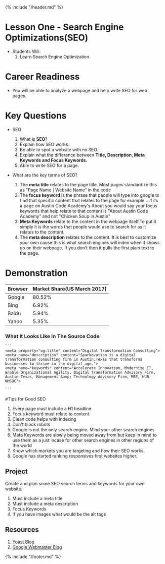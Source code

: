 {% include "/header.md" %}

# Lesson One - Search Engine Optimizations(SEO)

* Students Will:
    1. Learn Search Engine Optimization

# Career Readiness
* You will be able to analyze a webpage and help write SEO for web pages.

# Key Questions

* SEO
    1. What is **SEO**? 
    2. Explain how SEO works.
    3. Be able to spot a website with no SEO.
    4. Explain what the difference between **Title, Description, Meta Keywords and Focus Keywords.**
    5. Able to write SEO for a page. 


* What are the key terms of SEO?
    1. The **meta title** relates to the page title. Most pages standardize this as "Page Name | Website Name" in the code
    2. The **focus keyword** is the phrase that people will type into google to find that specific content that relates to the page for example... if its a page on Austin Code Academy's About you would say your focus keywords that help relate to that content is "About Austin Code Academy" and not "Chicken Soup in Austin"
    3. **Meta Keywords** relate to the content in the webpage itself.To put it simply it is the words that people would use to search for as it relates to the content.
    4. The **meta description** relates to the content. It is best to customize your own cause this is what search engines will index when it shows up on their webpage. If you don't then it pulls the first plain text to the page.

# Demonstration
Browser | Market Share(US March 2017)
------------ | -------------
Google | 80.52%
Bing | 6.92%
Baidu | 5.94%
Yahoo | 5.35%

### What It Looks Like In The Source Code
    ```
    <meta property="og:title" content="Digital Transformation Consulting">
    <meta name="description" content="Sparkovation is a digital transformation consulting firm in Austin,Texas that transforms businesses to thrive in the digital age.">
    <meta name="keywords" content="Accelerate Innovation, Modernize IT, Enable Organizational Agility, Digital Transformation Advisory Firm, Austin Texas, Management &amp; Technology Advisory Firm, MBE, HUB, NMSDC">

    ```

#Tips for Good SEO
1. Every page must include a H1 headline
2. Focus keyword must relate to content
3. Clean code helps with indexing
4. Don't block robots
5. Google is not the only search engine. Mind your other search engines
6. Meta Keywords are slowly being moved away from but keep in mind to use them as a just incase for other search engines in other regions of the world
7. Know which markets you are targeting and how their SEO works.
8. Google has started ranking responsives first websites higher.

## Project
Create and plan some SEO search terms and keywords for your own website.
1. Must include a meta title
2. Must include a meta description
3. Focus Keywords
4. If you have images what would be the alt tags

## Resources
1. [Yoast Blog](https://yoast.com/seo-blog/)
2. [Google Webmaster Blog](https://webmasters.googleblog.com/)




{% include "/footer.md" %}
